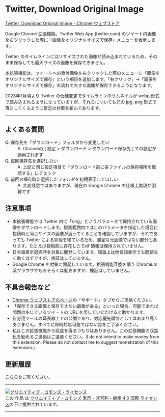 # Twitter, Download Original Image

[Twitter, Download Original Image \- Chrome ウェブストア](https://chrome.google.com/webstore/detail/twitter-download-original/oohidjkamhoccdjfhokgjcefajmfbgep)

Google Chrome 拡張機能。Twitter Web App (twitter.com) のツイート内画像を右クリックした際に「画像をオリジナルサイズで保存」メニューを表示します。

Twitter のタイムラインにはリサイズされた画像が読み込まれているため、そのまま保存しても最大サイズの画像を保存できません。

本拡張機能は、ツイートへの添付画像を右クリックした際のメニューに「画像をオリジナルサイズで保存」という項目を追加します。「右クリック」->「画像をオリジナルサイズで保存」の流れで大きな画像が保存できるようになります。

2023年7月頃より Twitter の仕様変更でタイムラインのサムネイルが webp 形式で読み込まれるようになっていますが、それらについても元の jpg, png 形式で落としてくるように暫定の対策を組んであります。

---

## よくある質問

<dl>
<dt>Q. 保存先を「ダウンロード」フォルダから変更したい</dt>
<dd>A. Chromeの [ 設定 > ダウンロード > ダウンロード保存先 ] での設定が適用されます</dd>
<dt>Q. 毎回保存先を選択したい</dt>
<dd>A. 上記と同じ設定項目で「ダウンロード前に各ファイルの保存場所を確認する」にチェック</dd>
<dt>Q. 前回の保存時に選択したフォルダを初期表示してほしい</dt>
<dd>A. 大変残念ではありますが、現在の Google Chrome の仕様上実現が困難です</dd>
</dl>

## 注意事項

- 本拡張機能では Twitter 内に「orig」というパラメータで保持されている画像をダウンロードします。観測範囲内ではこのパラメータを指定した場合に投稿時と同じサイズの画像が返ってくることを確認していますが、それであっても Twitter による処理を経ているため、厳密な元画像ではない部分もあります。たとえば投稿前に存在した Exif 情報は保持されていません。
- 日本語表示選択時を対象に開発しています。理論上は他言語表示でも問題なく動くはずですが、検証はしていません。
- Google Chrome を対象に開発しています。拡張機能互換を謳う Chromium 系ブラウザでもおそらくは動きますが、検証はしていません。

## 不具合報告など

- [Chrome ウェブストアのページ](https://chrome.google.com/webstore/detail/twitter-download-original/oohidjkamhoccdjfhokgjcefajmfbgep)の「サポート」タブからご連絡ください。
- 「保存できる画像と保存できない画像がある」といった場合、可能であれば問題の生じているツイートの URL を示していただけると助かります。
- 自分用ツールの延長線上での公開であり、対応優先順位としてはあまり高くありません。すべてに即時対応可能ではない旨をご了承ください。
- 私はこの拡張機能から収益を得るつもりはありません。この拡張機能の収益化を勧めるご連絡はご遠慮ください。(I do not intend to make money from this extension. Please do not contact me to suggest monetization of this extension.)

## 更新履歴

[こちら](https://github.com/Y-dash/twitter-download-original-image/releases)をご覧ください。

---

[![クリエイティブ・コモンズ・ライセンス](https://i.creativecommons.org/l/by-nc-sa/4.0/88x31.png)](http://creativecommons.org/licenses/by-nc-sa/4.0/)  
この 作品 は [クリエイティブ・コモンズ 表示 - 非営利 - 継承 4.0 国際 ライセンス](http://creativecommons.org/licenses/by-nc-sa/4.0/)の下に提供されています。

---